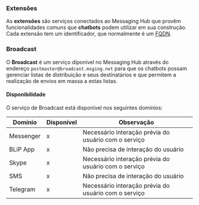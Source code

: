 ### Extensões

As **extensões** são serviços conectados ao Messaging Hub que provêm funcionalidades comuns que **chatbots** podem utilizar em sua construção. Cada extensão tem um identificador, que normalmente é um [FQDN](https://pt.wikipedia.org/wiki/FQDN).

### Broadcast

O **Broadcast** é um serviço diponível no Messaging Hub através do endereço `postmaster@broadcast.msging.net` para que os chatbots possam gerenciar listas de distribuição e seus destinatários e que permitem a realização de envios em massa a estas listas.

#### Disponibilidade

O serviço de Broadcast está disponível nos seguintes domínios:

|Domínio    |Disponível |Observação                                             |
|---	    |---	    |---                                                    |
|Messenger  |x          |Necessário interação prévia do usuário com o serviço   |
|BLiP App   |x          |Não precisa de interação do usuário                    |
|Skype      |x          |Necessário interação prévia do usuário com o serviço   |
|SMS        |x          |Não precisa de interação do usuário                    |
|Telegram   |x          |Necessário interação prévia do usuário com o serviço   |
